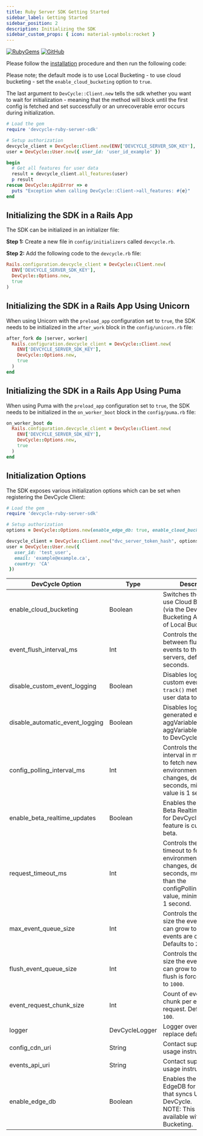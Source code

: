 ```yaml
---
title: Ruby Server SDK Getting Started
sidebar_label: Getting Started
sidebar_position: 2
description: Initializing the SDK
sidebar_custom_props: { icon: material-symbols:rocket }
---
```


[![RubyGems](https://badgen.net/rubygems/v/devcycle-ruby-server-sdk/latest)](https://rubygems.org/gems/devcycle-ruby-server-sdk)
[![GitHub](https://img.shields.io/github/stars/devcyclehq/ruby-server-sdk.svg?style=social&label=Star&maxAge=2592000)](https://github.com/DevCycleHQ/ruby-server-sdk)

Please follow the [installation](/sdk/server-side-sdks/ruby/ruby-install) procedure and then run the following code:

Please note; the default mode is to use Local Bucketing - to use cloud bucketing - set the `enable_cloud_bucketing` option to `true`.

The last argument to `DevCycle::Client.new` tells the sdk whether you want to wait for initialization - meaning that the method will block
until the first config is fetched and set successfully or an unrecoverable error occurs during initialization.

[//]: # (wizard-initialize-start)

```ruby
# Load the gem
require 'devcycle-ruby-server-sdk'

# Setup authorization
devcycle_client = DevCycle::Client.new(ENV['DEVCYCLE_SERVER_SDK_KEY'], DevCycle::Options.new, true)
user = DevCycle::User.new({ user_id: 'user_id_example' })

begin
  # Get all features for user data
  result = devcycle_client.all_features(user)
  p result
rescue DevCycle::ApiError => e
  puts "Exception when calling DevCycle::Client->all_features: #{e}"
end

```
[//]: # (wizard-initialize-end)

## Initializing the SDK in a Rails App

The SDK can be initialized in an initializer file:

**Step 1:** Create a new file in `config/initializers` called `devcycle.rb`.

**Step 2:** Add the following code to the `devcycle.rb` file:

```ruby
Rails.configuration.devcycle_client = DevCycle::Client.new(
  ENV['DEVCYCLE_SERVER_SDK_KEY'],
  DevCycle::Options.new,
  true
)
```

## Initializing the SDK in a Rails App Using Unicorn

When using Unicorn with the `preload_app` configuration set to `true`, the SDK needs to be initialized in the `after_work` block in the `config/unicorn.rb` file:

```ruby
after_fork do |server, worker|
  Rails.configuration.devcycle_client = DevCycle::Client.new(
    ENV['DEVCYCLE_SERVER_SDK_KEY'],
    DevCycle::Options.new,
    true
  )
end
```

## Initializing the SDK in a Rails App Using Puma

When using Puma with the `preload_app` configuration set to `true`, the SDK needs to be initialized in the `on_worker_boot` block in the `config/puma.rb` file:

```ruby
on_worker_boot do
  Rails.configuration.devcycle_client = DevCycle::Client.new(
    ENV['DEVCYCLE_SERVER_SDK_KEY'],
    DevCycle::Options.new,
    true
  )
end
```

## Initialization Options

The SDK exposes various initialization options which can be set when registering the DevCycle Client:

```ruby
# Load the gem
require 'devcycle-ruby-server-sdk'

# Setup authorization
options = DevCycle::Options.new(enable_edge_db: true, enable_cloud_bucketing: true)

devcycle_client = DevCycle::Client.new("dvc_server_token_hash", options, true)
user = DevCycle::User.new({
   user_id: 'test_user',
   email: 'example@example.ca',
   country: 'CA'
 })
```

| DevCycle Option              | Type           | Description                                                                                                                                                                  |
|------------------------------|----------------|------------------------------------------------------------------------------------------------------------------------------------------------------------------------------|
| enable_cloud_bucketing         | Boolean        | Switches the SDK to use Cloud Bucketing (via the DevCycle Bucketing API) instead of Local Bucketing.                                                                         |
| event_flush_interval_ms         | Int         | Controls the interval between flushing events to the DevCycle servers, defaults to 30 seconds.                                                                               |
| disable_custom_event_logging    | Boolean        | Disables logging of custom events, from `track()` method, and user data to DevCycle.                                                                                         |
| disable_automatic_event_logging | Boolean        | Disables logging of sdk generated events (e.g. aggVariableEvaluated, aggVariableDefaulted) to DevCycle.                                                                      |
| config_polling_interval_ms      | Int         | Controls the polling interval in milliseconds to fetch new environment config changes, defaults to 10 seconds, minimum value is 1 second.                                    |
| enable_beta_realtime_updates    | Boolean        | Enables the usage of Beta Realtime Updates for DevCycle. This feature is currently in beta.                                                                                  |
| request_timeout_ms       | Int         | Controls the request timeout to fetch new environment config changes, defaults to 5 seconds, must be less than the configPollingIntervalMS value, minimum value is 1 second. |
| max_event_queue_size            | Int         | Controls the maximum size the event queue can grow to until events are dropped. Defaults to `2000`.                                                                          |
| flush_event_queue_size          | Int         | Controls the maximum size the event queue can grow to until a flush is forced. Defaults to `1000`.                                                                           |
| event_request_chunk_size          | Int         | Count of events to chunk per event upload request. Defaults to `100`.                                                                           |
| logger                       | DevCycleLogger | Logger override to replace default logger                                                                                                                                    |
| config_cdn_uri                  | String         | Contact support for usage instructions.                                                                                       |
| events_api_uri                  | String         | Contact support for usage instructions.                                                                                       |
| enable_edge_db                 | Boolean        | Enables the usage of EdgeDB for DevCycle that syncs User Data to DevCycle. <br />NOTE: This is only available with Cloud Bucketing.                                          |









